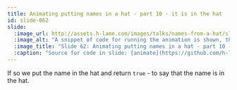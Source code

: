 ```yaml
---
title: Animating putting names in a hat - part 10 - it is in the hat
id: slide-062
slide:
  :image_url: http://assets.h-lame.com/images/talks/names-from-a-hat/slides/062.png
  :image_alt: "A snippet of code for running the animation is shown, the code for putting the name in the hat is highlighted; sources: animate: https://github.com/h-lame/lruggery/blob/4e02855d64a111c8ee72e1a736da7a868384a1f8/names_from_a_hat/hat.rb#L236-L238 / main_loop: https://github.com/h-lame/lruggery/blob/4e02855d64a111c8ee72e1a736da7a868384a1f8/names_from_a_hat/hat.rb#L200-L223 / move_towards_the_hat https://github.com/h-lame/lruggery/blob/4e02855d64a111c8ee72e1a736da7a868384a1f8/names_from_a_hat/hat.rb#L66-L87"
  :image_title: "Slide 62: Animating putting names in a hat - part 10 - it is in the hat"
  :caption: "Source for code in slide: [animate](https://github.com/h-lame/lruggery/blob/4e02855d64a111c8ee72e1a736da7a868384a1f8/names_from_a_hat/hat.rb#L236-L238), [main_loop](https://github.com/h-lame/lruggery/blob/4e02855d64a111c8ee72e1a736da7a868384a1f8/names_from_a_hat/hat.rb#L200-L223)"
---
```

If so we put the name in the hat and return `true` - to say that the name is in the hat.
